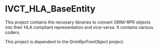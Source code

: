 # IVCT_HLA_BaseEntity

This project contains the necesary libraries to convert GRIM-RPR objects into their HLA compliant representation and vice-versa. It contains various coders.

This project is dependent to the GrimRprFomObject project.